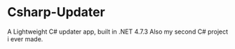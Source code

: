 # Csharp-Updater
A Lightweight C# updater app, built in .NET 4.7.3
Also my second C# project i ever made.
